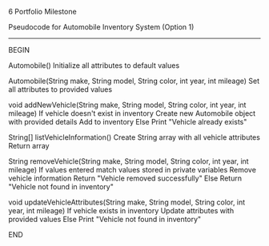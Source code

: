 6 Portfolio Milestone

Pseudocode for Automobile Inventory System (Option 1)

______________________

BEGIN

Automobile()
    Initialize all attributes to default values

Automobile(String make, String model, String color, int year, int mileage)
    Set all attributes to provided values

void addNewVehicle(String make, String model, String color, int year, int mileage)
    If vehicle doesn't exist in inventory
        Create new Automobile object with provided details
        Add to inventory
    Else
        Print "Vehicle already exists"

String[] listVehicleInformation()
    Create String array with all vehicle attributes
    Return array

String removeVehicle(String make, String model, String color, int year, int mileage)
    If values entered match values stored in private variables
        Remove vehicle information
        Return "Vehicle removed successfully"
    Else
        Return "Vehicle not found in inventory"

void updateVehicleAttributes(String make, String model, String color, int year, int mileage)
    If vehicle exists in inventory
        Update attributes with provided values
    Else
        Print "Vehicle not found in inventory"

END